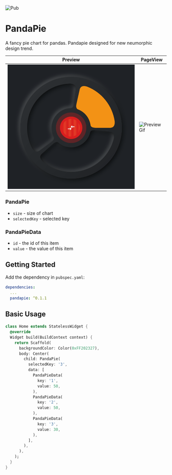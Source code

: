 ![Pub](https://img.shields.io/pub/v/pandapie) 


# PandaPie

A fancy pie chart for pandas. Pandapie designed for new neumorphic design trend.

| Preview | PageView |
|---------|----------|
|![Preview Png](preview.png "Preview") | ![Preview Gif](preview.gif "PageView") |

### PandaPie
- `size` - size of chart
- `selectedKey` - selected key

### PandaPieData
- `id` - the id of this item
- `value` - the value of this item

## Getting Started

Add the dependency in `pubspec.yaml`:

```yaml
dependencies:
  ...
  pandapie: ^0.1.1
```

## Basic Usage

```dart
class Home extends StatelessWidget {
  @override
  Widget build(BuildContext context) {
    return Scaffold(
      backgroundColor: Color(0xFF202327),
      body: Center(
        child: PandaPie(
          selectedKey: '3',
          data: [
            PandaPieData(
              key: '1',
              value: 50,
            ),
            PandaPieData(
              key: '2',
              value: 50,
            ),
            PandaPieData(
              key: '3',
              value: 30,
            ),
          ],
        ),
      ),
    );
  }
}
```
